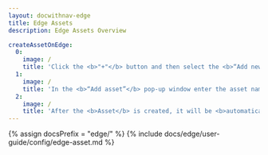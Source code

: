 ```yaml
---
layout: docwithnav-edge
title: Edge Assets
description: Edge Assets Overview

createAssetOnEdge:
  0:
    image: /
    title: 'Click the <b>"+"</b> button and then select the <b>“Add new asset”</b> option.<ul><li>The <b>"Import assets"</b> option allows <a href="/docs/user-guide/bulk-provisioning/#bulk-provisioning-overview" target="_blank">bulk deployment</a> using the CSV file.</li></ul>'
  1:
    image: /
    title: 'In the <b>“Add asset”</b> pop-up window enter the asset name in the <b>“Name”</b> field and select the asset profile in the <b>“Asset profile”</b> field. The device profile is preset to <b>"default"</b>. Other fields are optional. Click the <b>“Add”</b> button.'
  2:
    image: /
    title: 'After the <b>Asset</b> is created, it will be <b>automatically provisioned</b> to the Cloud.'
---
```


{% assign docsPrefix = "edge/" %}
{% include docs/edge/user-guide/config/edge-asset.md %}

